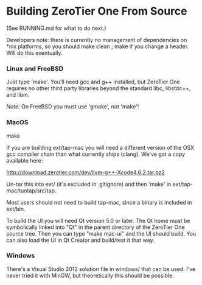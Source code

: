 Building ZeroTier One From Source
======

(See RUNNING.md for what to do next.)

Developers note: there is currently no management of dependencies on *nix
platforms, so you should make clean ; make if you change a header. Will
do this eventually.

### Linux and FreeBSD

Just type 'make'. You'll need gcc and g++ installed, but ZeroTier One requires
no other third party libraries beyond the standard libc, libstdc++, and libm.

*Note:* On FreeBSD you must use 'gmake', not 'make'!

### MacOS

make

If you are building ext/tap-mac you will need a different version of the
OSX gcc compiler chain than what currently ships (clang). We've got a copy
available here:

http://download.zerotier.com/dev/llvm-g++-Xcode4.6.2.tar.bz2

Un-tar this into ext/ (it's excluded in .gitignore) and then 'make' in
ext/tap-mac/tuntap/src/tap.

Most users should not need to build tap-mac, since a binary is included
in ext/bin.

To build the UI you will need Qt version 5.0 or later. The Qt home must
be symbolically linked into "Qt" in the parent directory of the ZeroTier
One source tree. Then you can type "make mac-ui" and the UI should build.
You can also load the UI in Qt Creator and build/test it that way.

### Windows

There's a Visual Studio 2012 solution file in windows/ that can be used.
I've never tried it with MinGW, but theoretically this should be possible.
